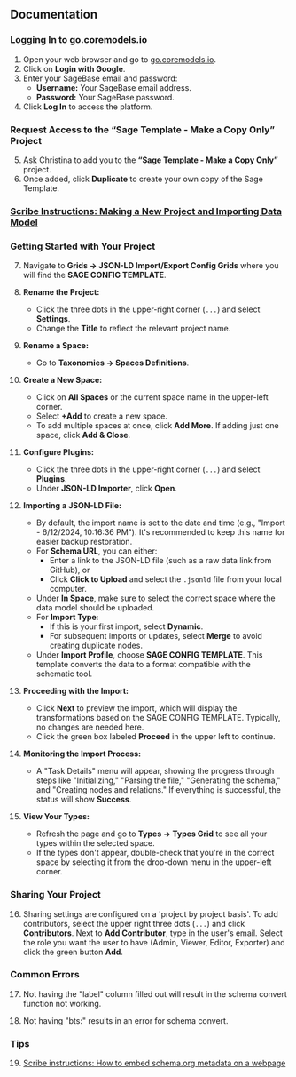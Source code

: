 ## Documentation 

### Logging In to go.coremodels.io

1. Open your web browser and go to [go.coremodels.io](https://go.coremodels.io).
2. Click on **Login with Google**.
3. Enter your SageBase email and password:
   - **Username:** Your SageBase email address.
   - **Password:** Your SageBase password.
4. Click **Log In** to access the platform.

### Request Access to the “Sage Template - Make a Copy Only” Project

5. Ask Christina to add you to the **“Sage Template - Make a Copy Only”** project.
6. Once added, click **Duplicate** to create your own copy of the Sage Template.

### [Scribe Instructions: Making a New Project and Importing Data Model](https://scribehow.com/shared/Core_Models_Part_1_Making_a_new_project__WzmIsAptQQaYJGG8L9AYTw)

### Getting Started with Your Project

7. Navigate to **Grids -> JSON-LD Import/Export Config Grids** where you will find the **SAGE CONFIG TEMPLATE**.

8. **Rename the Project:**
   - Click the three dots in the upper-right corner (`...`) and select **Settings**.
   - Change the **Title** to reflect the relevant project name.

9. **Rename a Space:**
   - Go to **Taxonomies -> Spaces Definitions**.

10. **Create a New Space:**
    - Click on **All Spaces** or the current space name in the upper-left corner.
    - Select **+Add** to create a new space.
    - To add multiple spaces at once, click **Add More**. If adding just one space, click **Add & Close**.

11. **Configure Plugins:**
    - Click the three dots in the upper-right corner (`...`) and select **Plugins**.
    - Under **JSON-LD Importer**, click **Open**.

12. **Importing a JSON-LD File:**
    - By default, the import name is set to the date and time (e.g., "Import - 6/12/2024, 10:16:36 PM"). It's recommended to keep this name for easier backup restoration.
    - For **Schema URL**, you can either:
      - Enter a link to the JSON-LD file (such as a raw data link from GitHub), or
      - Click **Click to Upload** and select the `.jsonld` file from your local computer.
    - Under **In Space**, make sure to select the correct space where the data model should be uploaded.
    - For **Import Type**:
      - If this is your first import, select **Dynamic**.
      - For subsequent imports or updates, select **Merge** to avoid creating duplicate nodes.
    - Under **Import Profile**, choose **SAGE CONFIG TEMPLATE**. This template converts the data to a format compatible with the schematic tool.

13. **Proceeding with the Import:**
    - Click **Next** to preview the import, which will display the transformations based on the SAGE CONFIG TEMPLATE. Typically, no changes are needed here.
    - Click the green box labeled **Proceed** in the upper left to continue.

14. **Monitoring the Import Process:**
    - A "Task Details" menu will appear, showing the progress through steps like "Initializing," "Parsing the file," "Generating the schema," and "Creating nodes and relations." If everything is successful, the status will show **Success**.

15. **View Your Types:**
    - Refresh the page and go to **Types -> Types Grid** to see all your types within the selected space.
    - If the types don't appear, double-check that you're in the correct space by selecting it from the drop-down menu in the upper-left corner.

### Sharing Your Project

16. Sharing settings are configured on a 'project by project basis'. To add contributors, select the upper right three dots (`...`) and click **Contributors**. Next to **Add Contributor**, type in the user's email. Select the role you want the user to have (Admin, Viewer, Editor, Exporter) and click the green button **Add**.

### Common Errors 

17. Not having the "label" column filled out will result in the schema convert function not working.

18. Not having "bts:" results in an error for schema convert.

### Tips

19. [Scribe instructions: How to embed schema.org metadata on a webpage](https://scribehow.com/embed-preview/Edit_Schemaorg_Content_for_a_DCC_page__clPPtQNrSLer0UjeYk3Ufw)
